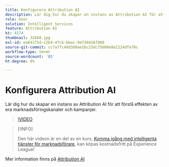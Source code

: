 ```yaml
---
title: Konfigurera Attribution AI
description: Lär dig hur du skapar en instans av Attribution AI för att förstå effekten av era marknadsföringskanaler och kampanjer.
role: User
solution: Intelligent Services
feature: Attribution AI
kt: 4174
thumbnail: 32668.jpg
exl-id: ea64175d-c2b4-4fcb-bbac-9ef30416f868
source-git-commit: cc7a77c4dd380ae1bc23dc75608e8e2224dfe78c
workflow-type: tm+mt
source-wordcount: '85'
ht-degree: 0%

---
```


# Konfigurera Attribution AI

Lär dig hur du skapar en instans av Attribution AI för att förstå effekten av era marknadsföringskanaler och kampanjer.

>[!VIDEO](https://video.tv.adobe.com/v/32668?quality=12&learn=on)

>[!INFO]
>
> Den här videon är en del av en kurs, [Komma igång med intelligenta tjänster för marknadsförare](https://experienceleague.adobe.com/?recommended=ExperiencePlatform-U-1-2020.1.intelligentservices), kan köpas kostnadsfritt på Experience League!

Mer information finns på [Attribution AI](https://experienceleague.adobe.com/docs/experience-platform/intelligent-services/attribution-ai/overview.html)
